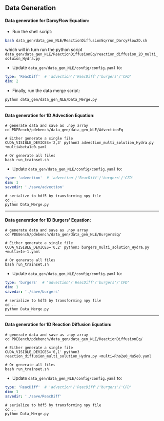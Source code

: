 ## Data Generation

#### Data generation for DarcyFlow Equation:

- Run the shell script:

```bash
bash data_gen/data_gen_NLE/ReactionDiffusionEq/run_DarcyFlow2D.sh
```

which will in turn run the python script `data_gen/data_gen_NLE/ReactionDiffusionEq/reaction_diffusion_2D_multi_soluion_Hydra.py`

- Update `data_gen/data_gen_NLE/config/config.yaml` to:

```yaml
type: 'ReacDiff'  # 'advection'/'ReacDiff'/'burgers'/'CFD'
dim: 2
```

- Finally, run the data merge script:

```bash
python data_gen/data_gen_NLE/Data_Merge.py
```

----------------------------

#### Data generation for 1D Advection Equation:

```
# generate data and save as .npy array
cd PDEBench/pdebench/data_gen/data_gen_NLE/AdvectionEq

# Either generate a single file
CUDA_VISIBLE_DEVICES='2,3' python3 advection_multi_solution_Hydra.py +multi=beta1e0.yaml

# Or generate all files
bash run_trainset.sh
```

- Update `data_gen/data_gen_NLE/config/config.yaml` to:

```yaml
type: 'advection'  # 'advection'/'ReacDiff'/'burgers'/'CFD'
dim: 1
savedir: './save/advection'
```

```
# serialize to hdf5 by transforming npy file
cd ..
python Data_Merge.py
```

--------------

#### Data generation for 1D Burgers' Equation:

```
# generate data and save as .npy array
cd PDEBench/pdebench/data_gen/data_gen_NLE/BurgersEq/

# Either generate a single file
CUDA_VISIBLE_DEVICES='0,2' python3 burgers_multi_solution_Hydra.py +multi=1e-1.yaml

# Or generate all files
bash run_trainset.sh
```

- Update `data_gen/data_gen_NLE/config/config.yaml` to:

```yaml
type: 'burgers'  # 'advection'/'ReacDiff'/'burgers'/'CFD'
dim: 1
savedir: './save/burgers'
```


```
# serialize to hdf5 by transforming npy file
cd ..
python Data_Merge.py
```

---------------

#### Data generation for 1D Reaction Diffusion Equation:

```
# generate data and save as .npy array
cd PDEBench/pdebench/data_gen/data_gen_NLE/ReactionDiffusionEq/

# Either generate a single file
CUDA_VISIBLE_DEVICES='0,1' python3 reaction_diffusion_multi_solution_Hydra.py +multi=Rho2e0_Nu5e0.yaml

# Or generate all files
bash run_trainset.sh
```

- Update `data_gen/data_gen_NLE/config/config.yaml` to:

```yaml
type: 'ReacDiff'  # 'advection'/'ReacDiff'/'burgers'/'CFD'
dim: 1
savedir: './save/ReacDiff'
```

```
# serialize to hdf5 by transforming npy file
cd ..
python Data_Merge.py
```

